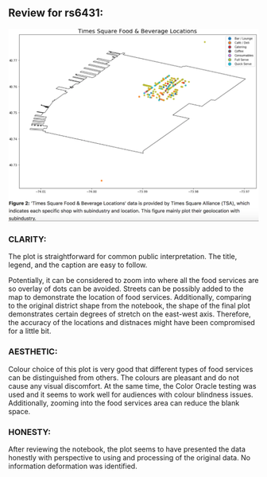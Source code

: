 ## Review for rs6431:
![Alt text](https://github.com/Rufei-Sheng/PUI2018_rs6431/blob/master/HW8_rs6431/Plot_TimeSquare_food.png)

### CLARITY: 

The plot is straightforward for common public interpretation. The title, legend, and the caption are easy to follow. 

Potentially, it can be considered to zoom into where all the food services are so overlay of dots can be avoided. Streets can be possibly added to the map to demonstrate the location of food services. Additionally, comparing to the original district shape from the notebook, the shape of the final plot demonstrates certain degrees of stretch on the east-west axis. Therefore, the accuracy of the locations and distnaces might have been compromised for a little bit.

### AESTHETIC: 

Colour choice of this plot is very good that different types of food services can be distinguished from others. The colours are pleasant and do not cause any visual discomfort. At the same time, the Color Oracle testing was used and it seems to work well for audiences with colour blindness issues. Additionally, zooming into the food services area can reduce the blank space.

### HONESTY: 

After reviewing the notebook, the plot seems to have presented the data honestly with perspective to using and processing of the original data. No information deformation was identified.


